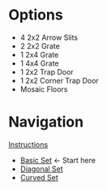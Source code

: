 # Options

* 4 2x2 Arrow Slits
* 2 2x2 Grate
* 1 2x4 Grate
* 1 4x4 Grate
* 1 2x2 Trap Door
* 1 2x2 Corner Trap Door
* Mosaic Floors

# Navigation

[Instructions](README.md)

* [Basic Set](basic.md) <- Start here
* [Diagonal Set](diagonal.md)
* [Curved Set](curved.md)
<!--
* [Hallway Set](hallway.md)
* [Options](options.md)
-->

